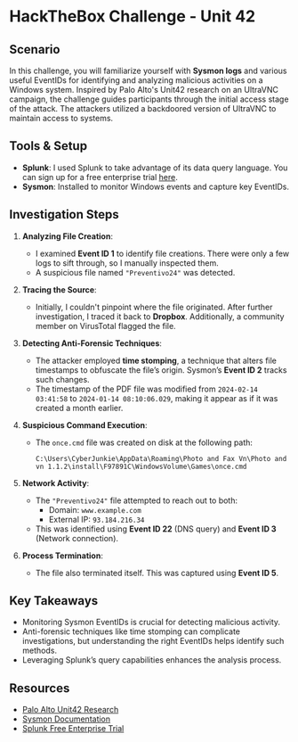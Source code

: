 # HackTheBox Challenge - Unit 42

## Scenario
In this challenge, you will familiarize yourself with **Sysmon logs** and various useful EventIDs for identifying and analyzing malicious activities on a Windows system. Inspired by Palo Alto's Unit42 research on an UltraVNC campaign, the challenge guides participants through the initial access stage of the attack. The attackers utilized a backdoored version of UltraVNC to maintain access to systems.

## Tools & Setup
- **Splunk**: I used Splunk to take advantage of its data query language. You can sign up for a free enterprise trial [here](https://www.splunk.com/).
- **Sysmon**: Installed to monitor Windows events and capture key EventIDs.

## Investigation Steps

1. **Analyzing File Creation**:
   - I examined **Event ID 1** to identify file creations. There were only a few logs to sift through, so I manually inspected them.
   - A suspicious file named `"Preventivo24"` was detected. 

2. **Tracing the Source**:
   - Initially, I couldn't pinpoint where the file originated. After further investigation, I traced it back to **Dropbox**. Additionally, a community member on VirusTotal flagged the file.

3. **Detecting Anti-Forensic Techniques**:
   - The attacker employed **time stomping**, a technique that alters file timestamps to obfuscate the file’s origin. Sysmon’s **Event ID 2** tracks such changes.
   - The timestamp of the PDF file was modified from `2024-02-14 03:41:58` to `2024-01-14 08:10:06.029`, making it appear as if it was created a month earlier.

4. **Suspicious Command Execution**:
   - The `once.cmd` file was created on disk at the following path:
     ```
     C:\Users\CyberJunkie\AppData\Roaming\Photo and Fax Vn\Photo and vn 1.1.2\install\F97891C\WindowsVolume\Games\once.cmd
     ```

5. **Network Activity**:
   - The `"Preventivo24"` file attempted to reach out to both:
     - Domain: `www.example.com`
     - External IP: `93.184.216.34`
   - This was identified using **Event ID 22** (DNS query) and **Event ID 3** (Network connection).

6. **Process Termination**:
   - The file also terminated itself. This was captured using **Event ID 5**.

## Key Takeaways
- Monitoring Sysmon EventIDs is crucial for detecting malicious activity.
- Anti-forensic techniques like time stomping can complicate investigations, but understanding the right EventIDs helps identify such methods.
- Leveraging Splunk’s query capabilities enhances the analysis process.

## Resources
- [Palo Alto Unit42 Research](https://unit42.paloaltonetworks.com/)
- [Sysmon Documentation](https://docs.microsoft.com/en-us/sysinternals/downloads/sysmon)
- [Splunk Free Enterprise Trial](https://www.splunk.com/)
